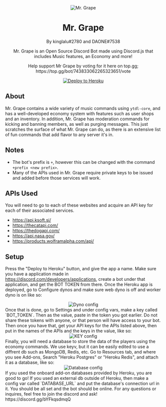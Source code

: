 <div align="center">
	<img src="images/mrgrape.png" title="Mr. Grape" alt="Mr. Grape" />
	<h1>Mr. Grape</h1>
	<p>By kinglalu#2780 and DAONE#7538<p>
	<p>Mr. Grape is an Open Source Discord Bot made using Discord.js that includes Music features, an Economy and more!</p>
	<p> Help support Mr Grape by voting for it here on top.gg; https://top.gg/bot/743833062265323651/vote </p>
	<a href="https://heroku.com/deploy?template=https://github.com/kinglalu/Mr.Grape"><img src="https://www.herokucdn.com/deploy/button.svg" alt="Deploy to Heroku"></a>
</div>

## About

Mr. Grape contains a wide variety of music commands using `ytdl-core`, and has a well-developed economy system with features such as user shops and an inventory. In addition, Mr. Grape has moderation commands for kicking and banning members, as well as purging messages. This just scratches the surface of what Mr. Grape can do, as there is an extensive list of fun commands that add flavor to any server it's in.

## Notes
* The bot's prefix is `+`, however this can be changed with the command `+prefix <new prefix>`.
* Many of the APIs used in Mr. Grape require private keys to be issued and added before those services will work.


## APIs Used
You will need to go to each of these websites and acquire an API key for each of their associated services.
* https://api.ksoft.si/
* https://thecatapi.com/
* https://thedogapi.com/
* https://api.nasa.gov/
* https://products.wolframalpha.com/api/

## Setup

 Press the "Deploy to Heroku" button, and give the app a name.
Make sure you have a application made in https://discord.com/developers/applications, create a bot under that application, and get the BOT TOKEN from there.
Once the Heroku app is deployed, go to Configure dynos and make sure web dyno is off and worker dyno is on like so:
<div align="center">
	<img src="images/dynos.JPG" alt="Dyno config" />
</div>
Once that is done, go to Settings and under config vars, make a key called `BOT_TOKEN`. Then as the value, paste in the token you got earlier. Do not share these tokens with anyone, or that person will have access to your bot. Then once you have that, get your API keys for the APIs listed above, then put in the names of the APIs and the keys in the value, like so:
<div align="center">
	<img src="images/keys.jpg" alt="KEY config" />
</div>
Finally, you will need a database to store the data of the players using the economy commands. We use keyv, but it can be easily edited to use a diffrent db such as MongoDB, Redis, etc. Go to Resources tab, and where you see Add-ons, Search "Heroku Postgres" or "Heroku Redis", and attach it as a database, like so:
<div align="center">
	<img src="images/database.JPG" alt="Database config" />
</div>
If you used the onboard add-on databases provided by Heroku, you are good to go! If you used an external db outside of Heroku, then make a config var called `DATABASE_URL` and put the database's connection url in it. You should be all set and the bot should be online. For any questions or inquires, feel free to join the discord and ask! https://discord.gg/bYFkqsdmqQ
